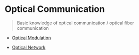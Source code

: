 # Optical Communication


> Basic knowledge of optical communication / optical fiber communication 

- [Optical Modulation](\OpticalCommunication\OpticalModulation.md)


- [Optical Network](\OpticalCommunication\OpticalNetwork.md)